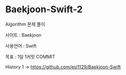 # Baekjoon-Swift-2

Algorithm 문제 풀이

사이트 : Baekjoon

사용언어 : Swift

목표 : 1일 1커밋 COMMIT


History
1 -> https://github.com/esl1129/Baekjoon-Swift
